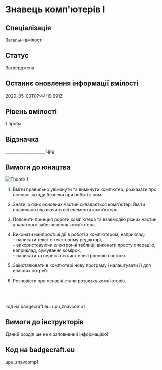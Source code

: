 # Знавець комп&#39;ютерів І

## Спеціалізація

Загальні вмілості

## Статус

Затверджена

## Останнє оновлення інформації вмілості

2020-05-03T07:44:19.991Z

## Рівень вмілості

1 проба

## Відзначка

____________________1.jpg

## Вимоги до юнацтва

<img alt="Thumb                     1" src="/uploads/textareas/bootsy/image/135/small_____________________1.jpg"><br><ol><li><p>Вміти правильно увімкнути та вимкнути комп’ютер; розказати про основні заходи безпеки при роботі з ним.</p></li><li><p>Знати, з яких основних частин складається комп’ютер. Вміти правильно підключити всі елементи комп’ютера.</p></li><li><p>Пояснити принцип роботи комп’ютера та взаємодію різних частин апаратного забезпечення комп’ютера.</p></li><li><p>Виконати найпростіші дії в роботі з комп’ютером, наприклад:<br>– написати текст в текстовому редакторі,<br>– використовуючи електронні таблиці, виконати просту операцію, наприклад, сумування комірок,<br>– написати та переслати лист електронною поштою.</p></li><li><p>Заінсталювати в комп’ютері нову програму і налаштувати її для власних потреб.</p></li><li><p>Розповісти про основні етапи розвитку комп’ютерів.</p></li></ol><div><span><br><br><br></span>код на badgecraft.eu: upu_znavcomp1<br></div>

## Вимоги до інструкторів

Даний розділ ще не є заповнений інформацією!

## Код на badgecraft.eu

upu_znavcomp1